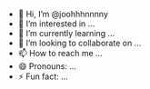 - 👋 Hi, I’m @joohhhnnnny
- 👀 I’m interested in ...
- 🌱 I’m currently learning ...
- 💞️ I’m looking to collaborate on ...
- 📫 How to reach me ...
- 😄 Pronouns: ...
- ⚡ Fun fact: ...

<!---
joohhhnnnny/joohhhnnnny is a ✨ special ✨ repository because its `README.md` (this file) appears on your GitHub profile.
You can click the Preview link to take a look at your changes.
--->
